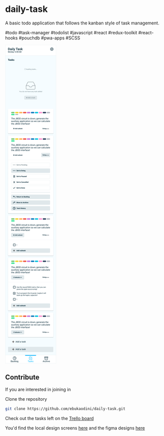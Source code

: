 # daily-task
A basic todo application that follows the kanban style of task management.

#todo #task-manager #todolist #javascript #react #redux-toolkit #react-hooks #pouchdb #pwa-apps #SCSS

![alt Task Page](./design-screens/Backlog-Task-Archive-Page.png)

## Contribute
If you are interested in joining in

Clone the repository
```bash
git clone https://github.com/ebukaodini/daily-task.git 
```

Check out the tasks left on the [Trello board](https://trello.com/b/7AbEQvnQ/daily-task)

You'd find the local design screens [here](./design-screens/) and the figma designs [here](https://www.figma.com/file/MyWby1hv42rV3lXMWYK1wS)
